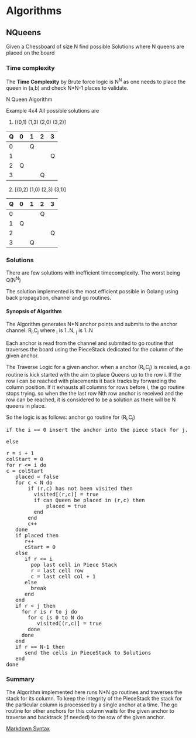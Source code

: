 # Algorithms 
## NQueens
Given a Chessboard of size N find possible Solutions where N queens are placed on the board

### Time complexity
The **Time Complexity** by Brute force logic is N<sup>N</sup> as one needs to place the queen in (a,b) and check N*N-1 places to validate.

N Queen Algorithm

Example 4x4
All possible solutions are 

1) [(0,1) (1,3) (2,0) (3,2)] 

 | Q | 0 | 1 | 2 | 3 |
 |:--|:--|:--|:--|:--|
 | 0 |   | Q |   |   | 
 | 1 |   |   |   | Q |
 | 2 | Q |   |   |   |
 | 3 |   |   | Q |   |

2) [(0,2) (1,0) (2,3) (3,1)] 

 | Q | 0 | 1 | 2 | 3 |
 |:--|:--|:--|:--|:--|
 | 0 |   |   | Q |   | 
 | 1 | Q |   |   |   |
 | 2 |   |   |   | Q |
 | 3 |   | Q |   |   |

### Solutions
There are few solutions with inefficient timecomplexity. The worst being Q(N<sup>N</sup>)

The solution implemented is the most efficient possible in Golang using back propagation, channel and go routines.

#### Synopsis of Algorithm

The Algorithm generates N*N anchor points and submits to the anchor channel.
R<sub>i</sub>,C<sub>j</sub>
where <sub>i</sub> is 1..N, <sub>j</sub> is 1..N

Each anchor is read from the channel and submited to go routine that  traverses the board using the PieceStack dedicated for the column of the given anchor.

The Traverse Logic for a given anchor.
when a anchor (R<sub>i</sub>,C<sub>j</sub>) is receied, a go routine is kick started with the aim to place Queens up to the row i. If the row i can be reached with placements it back tracks by forwarding the column position. If it exhausts all columns for rows before i, the go routine stops trying. 
so when the the last row Nth row anchor is received and the row can be reached, it is considered to be a solution as there will be N queens in place.

So the logic is as follows:
anchor go routine for (R<sub>i</sub>,C<sub>j</sub>)
<pre>
if the i == 0 insert the anchor into the piece stack for j.

else

r = i + 1
colStart = 0
for r <= i do
c = colStart
   placed = false
   for c < N do
       if (r,c) has not been visited then
         visited[(r,c)] = true
         if can Queen be placed in (r,c) then
             placed = true
         end
       end
       c++
   done
   if placed then
      r++
      cStart = 0
   else
      if r <= i
        pop last cell in Piece Stack
        r = last cell row
        c = last cell col + 1
      else
        break
      end
   end
   if r < j then
     for r is r to j do
       for c is 0 to N do
          visited[(r,c)] = true
       done
     done
   end
   if r == N-1 then
      send the cells in PieceStack to Solutions 
   end
done
</pre>

### Summary
The Algorithm implemented here runs N*N go routines and traverses the stack for its column. To keep the integrity of the PieceStack the stack for the particular column is processed by a single anchor at a time. The go routine for other anchors for this column waits for the given anchor to traverse and backtrack (if needed) to the row of the given anchor.


[Markdown Syntax](https://stackedit.io/app#)